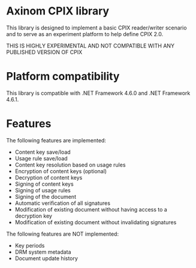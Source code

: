 Axinom CPIX library
===================

This library is designed to implement a basic CPIX reader/writer scenario and to serve as an experiment platform to help define CPIX 2.0.

THIS IS HIGHLY EXPERIMENTAL AND NOT COMPATIBLE WITH ANY PUBLISHED VERSION OF CPIX

Platform compatibility
======================

This library is compatible with .NET Framework 4.6.0 and .NET Framework 4.6.1.

Features
========

The following features are implemented:

* Content key save/load
* Usage rule save/load
* Content key resolution based on usage rules
* Encryption of content keys (optional)
* Decryption of content keys
* Signing of content keys
* Signing of usage rules
* Signing of the document
* Automatic verification of all signatures
* Modification of existing document without having access to a decryption key
* Modification of existing document without invalidating signatures

The following features are NOT implemented:

* Key periods
* DRM system metadata
* Document update history
